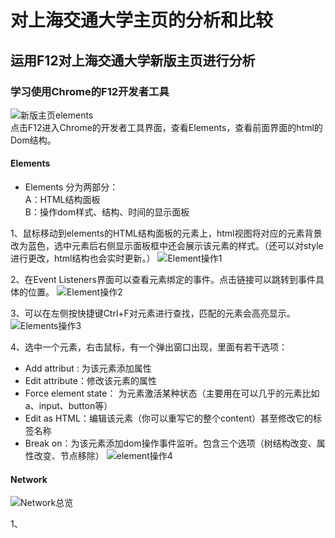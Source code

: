 # 对上海交通大学主页的分析和比较

## 运用F12对上海交通大学新版主页进行分析

### 学习使用Chrome的F12开发者工具

![新版主页elements](https://img-blog.csdnimg.cn/20190330215038789.png?x-oss-process=image/watermark,type_ZmFuZ3poZW5naGVpdGk,shadow_10,text_aHR0cHM6Ly9ibG9nLmNzZG4ubmV0L3FxXzQzNjY4NjMz,size_16,color_FFFFFF,t_70)  
点击F12进入Chrome的开发者工具界面，查看Elements，查看前面界面的html的Dom结构。

#### Elements

* Elements 分为两部分：  
A：HTML结构面板  
B：操作dom样式、结构、时间的显示面板  
  
1、鼠标移动到elements的HTML结构面板的元素上，html视图将对应的元素背景改为蓝色，选中元素后右侧显示面板框中还会展示该元素的样式。（还可以对style进行更改，html结构也会实时更新。）
![Element操作1](https://img-blog.csdnimg.cn/20190330221257473.png?x-oss-process=image/watermark,type_ZmFuZ3poZW5naGVpdGk,shadow_10,text_aHR0cHM6Ly9ibG9nLmNzZG4ubmV0L3FxXzQzNjY4NjMz,size_16,color_FFFFFF,t_70)
  
2、在Event Listeners界面可以查看元素绑定的事件。点击链接可以跳转到事件具体的位置。
![Element操作2](https://img-blog.csdnimg.cn/20190330222729623.png)
  
3、可以在左侧按快捷键Ctrl+F对元素进行查找，匹配的元素会高亮显示。  
![Elements操作3](https://img-blog.csdnimg.cn/2019033022403263.png)
  
4、选中一个元素，右击鼠标，有一个弹出窗口出现，里面有若干选项：

* Add attribut : 为该元素添加属性
* Edit attribute：修改该元素的属性
* Force element state： 为元素激活某种状态（主要用在可以几乎的元素比如a、input、button等）
* Edit as HTML：编辑该元素（你可以重写它的整个content）甚至修改它的标签名称
* Break on：为该元素添加dom操作事件监听。包含三个选项（树结构改变、属性改变、节点移除）
![element操作4](https://img-blog.csdnimg.cn/20190330225509126.png)

#### Network

![Network总览](https://img-blog.csdnimg.cn/20190330230323847.png)

1、